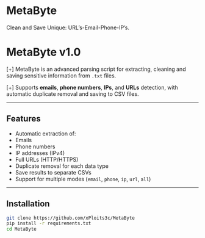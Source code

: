 # MetaByte
Clean and Save Unique: URL’s-Email-Phone-IP’s.

# MetaByte v1.0

[+] MetaByte is an advanced parsing script for extracting, cleaning and saving sensitive information from `.txt` files.

[+] Supports **emails**, **phone numbers**, **IPs**, and **URLs** detection, with automatic duplicate removal and saving to CSV files.

---

## Features

- Automatic extraction of:
- Emails
- Phone numbers
- IP addresses (IPv4)
- Full URLs (HTTP/HTTPS)
- Duplicate removal for each data type
- Save results to separate CSVs
- Support for multiple modes (`email`, `phone`, `ip`, `url`, `all`)

---

## Installation
   ```bash
   git clone https://github.com/xPloits3c/MetaByte
   pip install -r requirements.txt
   cd MetaByte
